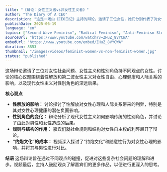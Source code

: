 ```yaml
---
title: "《辩论：女性主义者vs非女性主义者》"
author: "The Diary Of A CEO"
description: "这是一场由《CEO日记》主持的辩论，邀请了三位女性，她们分别代表了对女性社会问题、女性主义、性解放以及性别角色不同的观点。讨论核心聚焦于性解放和第二波女性主义对女性自由、心理健康和人际关系的影响，以及现代女性主义对性别角色的深远后果。"
publishDate: 2025-06-19
language: "en"
topics: ["Second Wave Feminism", "Radical Feminism", "Anti-Feminism Studies", "Cultural Critique"] 
sourceUrl: "https://www.youtube.com/watch?v=ZHuZ_8VYCWA"
embedUrl: "https://www.youtube.com/embed/ZHuZ_8VYCWA"
duration: 8853
thumbnail: "/images/videos/feminist-women-vs-non-feminist-women.jpg"
status: "published"
---
```

这场辩论邀请了三位对女性社会问题、女性主义和性别角色持不同观点的女性。讨论的核心议题围绕着性解放和第二波女性主义对女性自由、心理健康和人际关系的影响，以及现代女性主义对性别角色的深远后果。

**核心观点**
* **性解放的影响：** 讨论探讨了性解放对女性心理和人际关系带来的利弊，特别是其对女性心理健康的潜在负面影响。
* **性别角色的变化：** 辩论分析了现代女性主义如何影响传统的性别角色，并讨论了由此对男性和女性造成的后果。
* **规则与结构的作用：** 嘉宾们就社会规则和结构对女性自主权的利弊展开了辩论。
* **“约炮文化”的成本：** 视频深入探讨了“约炮文化”和随意性行为对女性心理的影响，并将其与男性进行对比。

**结语**
这场辩论旨在通过不同观点的碰撞，促进对这些复杂社会问题的理解和进步。视频最后，主持人鼓励观众了解嘉宾们的更多作品，以便进行更深入的思考。